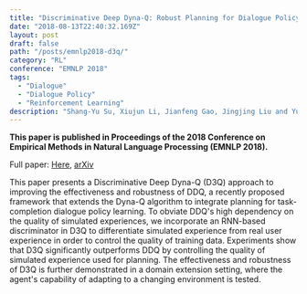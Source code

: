 ```yaml
---
title: "Discriminative Deep Dyna-Q: Robust Planning for Dialogue Policy Learning"
date: "2018-08-13T22:40:32.169Z"
layout: post
draft: false
path: "/posts/emnlp2018-d3q/"
category: "RL"
conference: "EMNLP 2018"
tags:
  - "Dialogue"
  - "Dialogue Policy"
  - "Reinforcement Learning"
description: "Shang-Yu Su, Xiujun Li, Jianfeng Gao, Jingjing Liu and Yun-Nung Chen"
---
```


<b>This paper is published in Proceedings of the 2018 Conference on Empirical Methods in Natural Language Processing (EMNLP 2018).</b>

Full paper:
<a href="./emnlp-2018-d3q.pdf" target="_blank">Here</a>,
<a href="https://arxiv.org/abs/1808.09442" target="_blank">arXiv</a>


This paper presents a Discriminative Deep Dyna-Q (D3Q) approach to improving the effectiveness and robustness of DDQ, a recently proposed framework that extends the Dyna-Q algorithm to integrate planning for task-completion dialogue policy learning. To obviate DDQ's high dependency on the quality of simulated experiences, we incorporate an RNN-based discriminator in D3Q to differentiate simulated experience from real user experience in order to control the quality of training data. Experiments show that D3Q significantly outperforms DDQ by controlling the quality of simulated experience used for planning. The effectiveness and robustness of D3Q is further demonstrated in a domain extension setting, where the agent's capability of adapting to a changing environment is tested.

